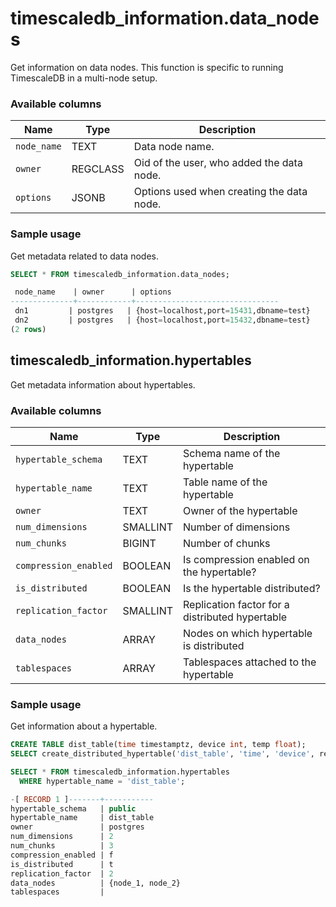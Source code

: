 # timescaledb_information.data_nodes 

Get information on data nodes. This function is specific to running
TimescaleDB in a multi-node setup.

### Available columns

|Name|Type|Description|
|---|---|---|
| `node_name` | TEXT | Data node name. |
| `owner` | REGCLASS | Oid of the user, who added the data node. |
| `options` | JSONB | Options used when creating the data node. |

### Sample usage

Get metadata related to data nodes.

```sql
SELECT * FROM timescaledb_information.data_nodes;

 node_name    | owner      | options                        
--------------+------------+--------------------------------
 dn1         | postgres   | {host=localhost,port=15431,dbname=test}   
 dn2         | postgres   | {host=localhost,port=15432,dbname=test} 
(2 rows)
```

## timescaledb_information.hypertables 

Get metadata information about hypertables.

### Available columns 

|Name|Type|Description|
|---|---|---|
| `hypertable_schema` | TEXT | Schema name of the hypertable |
| `hypertable_name` | TEXT | Table name of the hypertable |
| `owner` | TEXT | Owner of the hypertable |
| `num_dimensions` | SMALLINT | Number of dimensions |
| `num_chunks` | BIGINT | Number of chunks |
| `compression_enabled` | BOOLEAN | Is compression enabled on the hypertable?|
| `is_distributed` | BOOLEAN | Is the hypertable distributed?|
| `replication_factor` | SMALLINT | Replication factor for a distributed hypertable|
| `data_nodes` | ARRAY | Nodes on which hypertable is distributed|
| `tablespaces` | ARRAY | Tablespaces attached to the hypertable |

### Sample usage 

Get information about a hypertable.

```sql
CREATE TABLE dist_table(time timestamptz, device int, temp float);
SELECT create_distributed_hypertable('dist_table', 'time', 'device', replication_factor => 2);

SELECT * FROM timescaledb_information.hypertables
  WHERE hypertable_name = 'dist_table';

-[ RECORD 1 ]-------+-----------
hypertable_schema   | public
hypertable_name     | dist_table
owner               | postgres 
num_dimensions      | 2
num_chunks          | 3
compression_enabled | f
is_distributed      | t
replication_factor  | 2
data_nodes          | {node_1, node_2}
tablespaces         | 
```